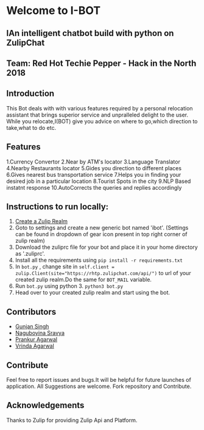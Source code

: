 
# Welcome to I-BOT
## IAn intelligent chatbot build with python on ZulipChat
 
## Team: Red Hot Techie Pepper - Hack in the North 2018

## Introduction

This Bot deals with with various features required by a personal relocation assistant that brings superior service and unpralleled delight to the user.
While you relocate,I(BOT) give you advice on where to go,which direction to take,what to do etc.

## Features

1.Currency Convertor
2.Near by ATM's locator
3.Language Translator
4.Nearby Restaurants locator
5.Gides you direction to different places
6.Gives nearest bus transportation service
7.Helps you in finding your desired job in a particular location
8.Tourist Spots in the city
9.NLP Based instatnt response
10.AutoCorrects the queries and replies accordingly



## Instructions to run locally:
1. [Create a Zulip Realm](https://zulip.com/create_realm/)
2. Goto to settings and create a new generic bot named 'ibot'. (Settings can be found in dropdown of gear icon present in top right corner of zulip realm)
3. Download the zuliprc file for your bot and place it in your home directory as '.zuliprc'.
4. Install all the requirements using ``` pip install -r requirements.txt ```
5. In ``` bot.py ``` , change site in ``` self.client = zulip.Client(site="https://rhtp.zulipchat.com/api/") ``` to url of your created zulip realm.Do the same for ``` BOT_MAIL ``` variable.  
6. Run ``` bot.py ``` using python 3. ``` python3 bot.py ```
7. Head over to your created zulip realm and start using the bot.
 

## Contributors
* [Gunjan Singh](https://github.com/gunjansingh97)  
* [Naguboyina Sravya](https://github.com/sravya31)  
* [Prankur Agarwal](https://github.com/prankuragarwal)  
* [Vrinda Agarwal](https://github.com/avrinda97)    

## Contribute

Feel free to report issues and bugs.It will be helpful for future launches of application.
All Suggestions are welcome.
Fork repository and Contribute.

## Acknowledgements
Thanks to Zulip for providing Zulip Api and Platform.
